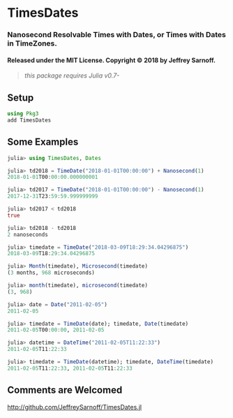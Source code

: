 # TimesDates
### Nanosecond Resolvable Times with Dates, or Times with Dates in TimeZones.
#### Released under the MIT License. Copyright &copy; 2018 by Jeffrey Sarnoff.

> _this package requires Julia v0.7-_

## Setup

```julia
using Pkg3
add TimesDates
```

## Some Examples
```julia
julia> using TimesDates, Dates

julia> td2018 = TimeDate("2018-01-01T00:00:00") + Nanosecond(1)
2018-01-01T00:00:00.000000001

julia> td2017 = TimeDate("2018-01-01T00:00:00") - Nanosecond(1)
2017-12-31T23:59:59.999999999

julia> td2017 < td2018
true

julia> td2018 - td2018
2 nanoseconds
```
```julia
julia> timedate = TimeDate("2018-03-09T18:29:34.04296875")
2018-03-09T18:29:34.04296875

julia> Month(timedate), Microsecond(timedate)
(3 months, 968 microseconds)

julia> month(timedate), microsecond(timedate)
(3, 968)
```
```julia
julia> date = Date("2011-02-05")
2011-02-05

julia> timedate = TimeDate(date); timedate, Date(timedate)
2011-02-05T00:00:00, 2011-02-05

julia> datetime = DateTime("2011-02-05T11:22:33")
2011-02-05T11:22:33

julia> timedate = TimeDate(datetime); timedate, DateTime(timedate)
2011-02-05T11:22:33, 2011-02-05T11:22:33
```

## Comments are Welcomed

http://github.com/JeffreySarnoff/TimesDates.jl

